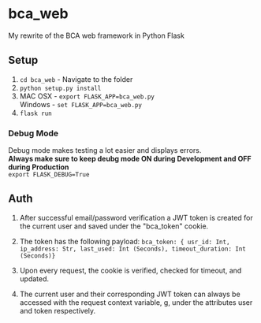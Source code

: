 # bca_web
My rewrite of the BCA web framework in Python Flask

## Setup
1. `cd bca_web` - Navigate to the folder
2. `python setup.py install`
3. MAC OSX - `export FLASK_APP=bca_web.py` \
   Windows - `set FLASK_APP=bca_web.py`
4. `flask run`

### Debug Mode
Debug mode makes testing a lot easier and displays errors.\
**Always make sure to keep deubg mode ON during Development and OFF during Production** \
`export FLASK_DEBUG=True`

## Auth
1. After successful email/password verification a JWT token is created for the current user and saved
under the "bca_token" cookie. 
2. The token has the following payload:
    `bca_token: { usr_id: Int, ip_address: Str, last_used: Int (Seconds), timeout_duration: Int (Seconds)}`
  
3. Upon every request, the cookie is verified, checked for timeout, and updated. 
4. The current user and their corresponding JWT token can always be accessed with the request context variable, g, under the attributes user and token respectively. 